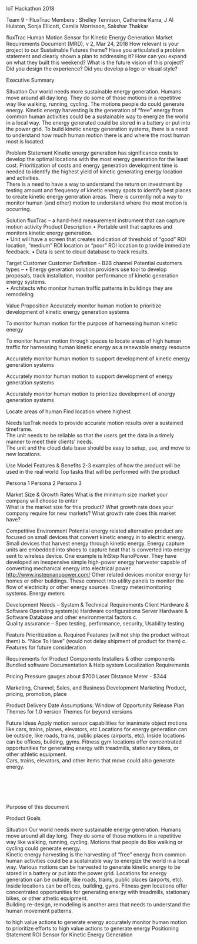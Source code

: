 
IoT Hackathon 2018

Team 9 - FluxTrac
Members : Shelley Tennison, Catherine Karra, J Al Hulaton, Sonja Ellicott, Camila Morrisson, Sakshar Thakkar





fluxTrac
Human Motion Sensor for Kinetic Energy Generation
Market Requirements Document (MRD), v 2, Mar 24, 2018
How relevant is your project to our Sustainable Futures theme? 
Have you articulated a problem statement and clearly shown a plan to addressing it? 
How can you expand on what they built this weekend? 
What is the future vision of this project? 
Did you design the experience? 
Did you develop a logo or visual style?

Executive Summary

Situation
Our world needs more sustainable energy generation.  Humans move around all day long.  They do some of those motions in a repetitive way like walking, running, cycling.
The motions people do could generate energy.  Kinetic energy harvesting is the generation of “free” energy from common human activities could be a sustainable way to energize the world in a local way.  The energy generated could be stored in a battery or put into the power grid. 
To build kinetic energy generation systems, there is a need to understand how much human motion there is and where the most human most is located.

Problem Statement
Kinetic energy generation has significance costs to develop the optimal locations with the most energy generation for the least cost.  Prioritization of costs and energy generation development time is needed to identify the highest yield of kinetic generating energy location and activities.  
There is a need to have a way to understand the return on investment by testing amount and frequency of kinetic energy spots to identify best places to create kinetic energy generation areas.  There is currently not a way to monitor human (and other) motion to understand where the most motion is occurring.

Solution
fluxTrac – a hand-held measurement instrument that can capture motion activity
Product Description
•	Portable unit that captures and monitors kinetic energy generation.  
•	Unit will have a screen that creates indication of threshold of “good” ROI location, “medium” ROI location or “poor” ROI location to provide immediate feedback.
•	Data is sent to cloud database to track results.  

Target Customer
Customer Definition - B2B channel
Potential customers types – 
•	Energy generation solution providers use tool to develop proposals, track installation, monitor performance of kinetic generation energy systems.  
•	Architects who monitor human traffic patterns in buildings they are remodeling

Value Proposition
Accurately monitor human motion to prioritize development of kinetic energy generation
systems 


To monitor human motion for the purpose of harnessing human kinetic energy 

To monitor human motion through spaces to locate areas of high human traffic for harnessing human kinetic energy as a renewable energy resource

Accurately monitor human motion to support development of kinetic energy generation
systems 

Accurately monitor human motion to support development of energy generation
systems 

Accurately monitor human motion to prioritize development of energy generation
systems 

Locate areas of human 
Find location where highest


Needs
 luxTrak needs to provide accurate motion results over a sustained timeframe.  
The unit needs to be reliable so that the users get the data in a timely manner to meet their clients’ needs.  
The unit and the cloud data base should be easy to setup, use, and move to new locations.

Use Model
Features & Benefits
2-3 examples of how the product will be used in the real world 
Top tasks that will be performed with the product

Persona 1
Persona 2
Persona 3

Market Size & Growth Rates
What is the minimum size market your company will choose to enter	
What is the market size for this product?
What growth rate does your company require for new markets?	
What growth rate does this market have?

Competitive Environment
Potential energy related alternative product are focused on small devices that convert kinetic energy in to electric energy.  Small devices that harvest energy through kinetic energy.  Energy capture units are embedded into shoes to capture heat that is converted into energy sent to wireless device.  One example is InStep NanoPower.  They have developed an inexpensive simple high-power energy harvester capable of converting mechanical energy into electrical power  http://www.instepnanopower.com/
Other related devices monitor energy for homes or other buildings.  These connect into utility panels to monitor the flow of electricity or other energy sources.  Energy meter/monitoring systems. Energy meters

Development Needs – System & Technical Requirements 
Client Hardware & Software
Operating system(s)
Hardware configurations 
Server Hardware & Software
Database and other environmental factors c.   
Quality assurance – Spec testing, performance, security, 
Usability testing

Feature Prioritization
a.     Required Features (will not ship the product without them)
b.    “Nice To Have” (would not delay shipment of product for them)
c.     Features for future consideration


Requirements for Product Components 
Installers & other components
Bundled software
Documentation & Help system
Localization Requirements

Pricing
Pressure gauges about $700
Laser Distance Meter - $344


Marketing, Channel, Sales, and Business Development 
Marketing
Product, pricing, promotion, place 

Product Delivery Date Assumptions: Window of Opportunity
Release Plan
Themes for 1.0 version 
Themes for beyond versions 

Future Ideas
Apply motion sensor capabilities for inanimate object motions like cars, trains, planes, elevators, etc
Locations for energy generation can be outside, like roads, trains, public places (airports, etc). Inside locations can be offices, building, gyms.   Fitness gym locations offer concentrated opportunities for generating energy with treadmills, stationary bikes, or other athletic equipment.  
Cars, trains, elevators, and other items that move could also generate energy.


 
===================================

Purpose of this document

Product Goals


Situation
Our world needs more sustainable energy generation.  Humans move around all day long.  They do some of those motions in a repetitive way like walking, running, cycling.
Motions that people do like walking or cycling could generate energy.  
Kinetic energy harvesting is the harvesting of “free” energy from common human activities could be a sustainable way to energize the world in a local way.
Various motions can be harvested to generate kinetic energy to be stored in a battery or put into the power grid. 
Locations for energy generation can be outside, like roads, trains, public places (airports, etc). Inside locations can be offices, building, gyms.   Fitness gym locations offer concentrated opportunities for generating energy with treadmills, stationary bikes, or other athetic equipment.  
Building re-design, remodeling is another area that needs to understand the human movement patterns.

to high value actions to generate energy
accurately monitor human motion to prioritize efforts to high value actions to generate energy
Positioning Statement 
ROI Sensor for Kinetic Energy Generation
